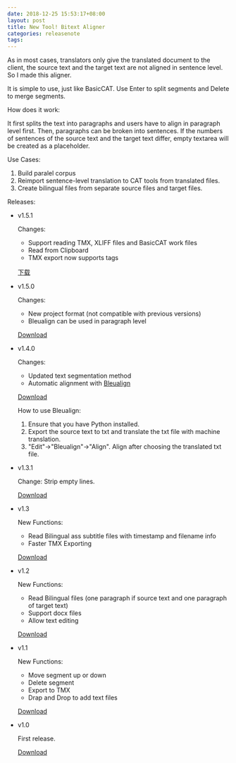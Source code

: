 ```yaml
---
date: 2018-12-25 15:53:17+08:00
layout: post
title: New Tool! Bitext Aligner
categories: releasenote
tags: 
---
```


As in most cases, translators only give the translated document to the client, the source text and the target text are not aligned in sentence level. So I made this aligner.

It is simple to use, just like BasicCAT. Use Enter to split segments and Delete to merge segments.

How does it work:

It first splits the text into paragraphs and users have to align in paragraph level first. Then, paragraphs can be broken into sentences. If the numbers of sentences of the source text and the target text differ, empty textarea will be created as a placeholder.

Use Cases:

1. Build paralel corpus
2. Reimport sentence-level translation to CAT tools from translated files.
3. Create bilingual files from separate source files and target files.


Releases:

* v1.5.1

    Changes:
    
    * Support reading TMX, XLIFF files and BasicCAT work files
	* Read from Clipboard
	* TMX export now supports tags

	[下载](https://github.com/xulihang/Aligner/releases/download/v1.5.1/Aligner.zip)

* v1.5.0

    Changes:
    
    * New project format (not compatible with previous versions)
	* Bleualign can be used in paragraph level

	[Download](https://github.com/xulihang/Aligner/releases/download/v1.5.0/Aligner.zip)

* v1.4.0

    Changes:
    
    * Updated text segmentation method
	* Automatic alignment with [Bleualign](https://github.com/rsennrich/Bleualign/)

	[Download](https://github.com/xulihang/Aligner/releases/download/v1.4.0/Aligner.zip)
	
	How to use Bleualign:
	
	1. Ensure that you have Python installed.
	2. Export the source text to txt and translate the txt file with machine translation.
	3. "Edit"->"Bleualign"->"Align". Align after choosing the translated txt file.

* v1.3.1

	Change: Strip empty lines.
	
	[Download](https://github.com/xulihang/Aligner/releases/download/v1.3.1/Aligner.zip)

* v1.3

    New Functions:
    
    * Read Bilingual ass subtitle files with timestamp and filename info
    * Faster TMX Exporting
	
    [Download](https://github.com/xulihang/Aligner/releases/download/v1.3/Aligner.zip)



* v1.2

    New Functions:
    
    * Read Bilingual files (one paragraph if source text and one paragraph of target text)
    * Support docx files
    * Allow text editing
    
    [Download](https://github.com/xulihang/Aligner/releases/download/v1.2/Aligner.zip)


* v1.1

    New Functions:
    
    * Move segment up or down 
    * Delete segment
    * Export to TMX
    * Drap and Drop to add text files
    
    [Download](https://github.com/xulihang/Aligner/releases/download/v1.1/Aligner.zip)

* v1.0

    First release.
    
    [Download](https://github.com/xulihang/Aligner/releases/download/v1.0/Aligner.zip)


